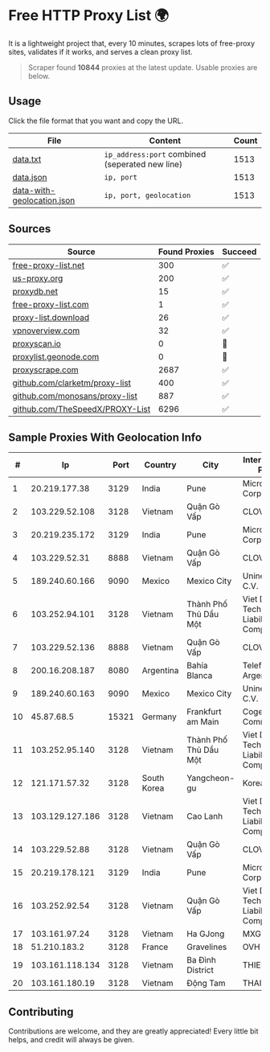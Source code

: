 
# Free HTTP Proxy List 🌍

It is a lightweight project that, every 10 minutes, scrapes lots of free-proxy sites, validates if it works, and serves a clean proxy list.


> Scraper found **10844** proxies at the latest update. Usable proxies are below.

## Usage

Click the file format that you want and copy the URL.


|File|Content|Count|
|----|-------|-----|
|[data.txt](https://raw.githubusercontent.com/themiralay/Proxy-List-World/master/data.txt)|`ip_address:port` combined (seperated new line)|1513|
|[data.json](https://raw.githubusercontent.com/themiralay/Proxy-List-World/master/data.json)|`ip, port`|1513|
|[data-with-geolocation.json](https://raw.githubusercontent.com/themiralay/Proxy-List-World/master/data-with-geolocation.json)|`ip, port, geolocation`|1513|

## Sources

|Source|Found Proxies|Succeed|
|------|-------------|-------|
|[free-proxy-list.net](https://free-proxy-list.net)|300|✅|
|[us-proxy.org](https://www.us-proxy.org)|200|✅|
|[proxydb.net](http://proxydb.net)|15|✅|
|[free-proxy-list.com](https://free-proxy-list.com/?page=&port=&type%5B%5D=http&type%5B%5D=https&up_time=0&search=Search)|1|✅|
|[proxy-list.download](https://www.proxy-list.download/HTTP)|26|✅|
|[vpnoverview.com](https://vpnoverview.com/privacy/anonymous-browsing/free-proxy-servers)|32|✅|
|[proxyscan.io](https://www.proxyscan.io)|0|🚫|
|[proxylist.geonode.com](https://proxylist.geonode.com/api/proxy-list?limit=300&page=1&sort_by=lastChecked&sort_type=desc&protocols=http,https)|0|🚫|
|[proxyscrape.com](https://api.proxyscrape.com/v2/?request=displayproxies&protocol=http&timeout=10000&country=all&ssl=all&anonymity=all)|2687|✅|
|[github.com/clarketm/proxy-list](https://raw.githubusercontent.com/clarketm/proxy-list/master/proxy-list-raw.txt)|400|✅|
|[github.com/monosans/proxy-list](https://raw.githubusercontent.com/monosans/proxy-list/main/proxies/http.txt)|887|✅|
|[github.com/TheSpeedX/PROXY-List](https://raw.githubusercontent.com/TheSpeedX/PROXY-List/master/http.txt)|6296|✅|


## Sample Proxies With Geolocation Info

|#|Ip|Port|Country|City|Internet Service Provider|
|-|--|----|-------|----|-------------------------|
|1|20.219.177.38|3129|India|Pune|Microsoft Corporation|
|2|103.229.52.108|3128|Vietnam|Quận Gò Vấp|CLOVIET|
|3|20.219.235.172|3129|India|Pune|Microsoft Corporation|
|4|103.229.52.31|8888|Vietnam|Quận Gò Vấp|CLOVIET|
|5|189.240.60.166|9090|Mexico|Mexico City|Uninet S.A. de C.V.|
|6|103.252.94.101|3128|Vietnam|Thành Phố Thủ Dầu Một|Viet Digital Technology Liability Company|
|7|103.229.52.136|8888|Vietnam|Quận Gò Vấp|CLOVIET|
|8|200.16.208.187|8080|Argentina|Bahía Blanca|Telefonica de Argentina|
|9|189.240.60.163|9090|Mexico|Mexico City|Uninet S.A. de C.V.|
|10|45.87.68.5|15321|Germany|Frankfurt am Main|Cogent Communications|
|11|103.252.95.140|3128|Vietnam|Thành Phố Thủ Dầu Một|Viet Digital Technology Liability Company|
|12|121.171.57.32|3128|South Korea|Yangcheon-gu|Korea Telecom|
|13|103.129.127.186|3128|Vietnam|Cao Lanh|Viet Digital Technology Liability Company|
|14|103.229.52.88|3128|Vietnam|Quận Gò Vấp|CLOVIET|
|15|20.219.178.121|3129|India|Pune|Microsoft Corporation|
|16|103.252.92.54|3128|Vietnam|Quận Gò Vấp|Viet Digital Technology Liability Company|
|17|103.161.97.24|3128|Vietnam|Ha GJong|MXGROUP|
|18|51.210.183.2|3128|France|Gravelines|OVH SAS|
|19|103.161.118.134|3128|Vietnam|Ba Đình District|THIENCO|
|20|103.161.180.19|3128|Vietnam|Động Tam|THAIAN|



## Contributing

Contributions are welcome, and they are greatly appreciated! Every
little bit helps, and credit will always be given.

